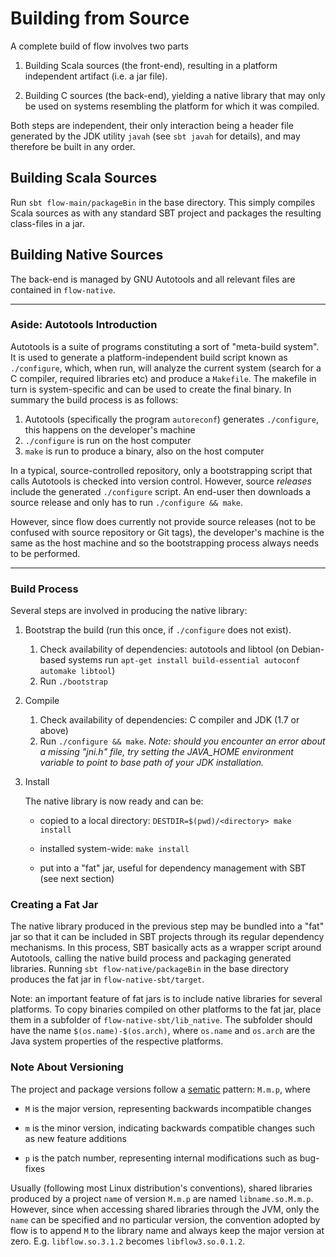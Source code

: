 # Building from Source
A complete build of flow involves two parts

1. Building Scala sources (the front-end), resulting in a platform independent artifact (i.e. a jar file).

2. Building C sources (the back-end), yielding a native library that may only be used on systems resembling the platform for which it was compiled.

Both steps are independent, their only interaction being a header file generated by the JDK utility `javah` (see `sbt javah` for details), and may therefore be built in any order.

## Building Scala Sources
Run `sbt flow-main/packageBin` in the base directory. This simply compiles Scala sources as with any standard SBT project and packages the resulting class-files in a jar.

## Building Native Sources
The back-end is managed by GNU Autotools and all relevant files are contained in `flow-native`.

---

### Aside: Autotools Introduction
Autotools is a suite of programs constituting a sort of "meta-build system". It is used to generate a platform-independent build script known as `./configure`, which, when run, will analyze the current system (search for a C compiler, required libraries etc) and produce a `Makefile`. The makefile in turn is system-specific and can be used to create the final binary. In summary the build process is as follows:

1. Autotools (specifically the program `autoreconf`) generates `./configure`, this happens on the developer's machine
2. `./configure` is run on the host computer
3. `make` is run to produce a binary, also on the host computer

In a typical, source-controlled repository, only a bootstrapping script that calls Autotools is checked into version control. However, source *releases* include the generated `./configure` script. An end-user then downloads a source release and only has to run `./configure && make`.

However, since flow does currently not provide source releases (not to be confused with source repository or Git tags), the developer's machine is the same as the host machine and so the bootstrapping process always needs to be performed.

---

### Build Process

Several steps are involved in producing the native library:

1. Bootstrap the build (run this once, if `./configure` does not exist).

    1. Check availability of dependencies: autotools and libtool (on Debian-based systems run `apt-get install build-essential autoconf automake libtool`)
    2. Run `./bootstrap`

2. Compile
   
    1. Check availability of dependencies: C compiler and JDK (1.7 or above)
    2. Run `./configure && make`.
       *Note: should you encounter an error about a missing "jni.h" file, try setting the JAVA_HOME environment variable to point to base path of your JDK installation.*

3. Install

    The native library is now ready and can be:

	- copied to a local directory: `DESTDIR=$(pwd)/<directory> make install`

    - installed system-wide: `make install`

    - put into a "fat" jar, useful for dependency management with SBT (see next section)

### Creating a Fat Jar
The native library produced in the previous step may be bundled into a "fat" jar so that it can be included in SBT projects through its regular dependency mechanisms. In this process, SBT basically acts as a wrapper script around Autotools, calling the native build process and packaging generated libraries. Running `sbt flow-native/packageBin` in the base directory produces the fat jar in `flow-native-sbt/target`.

Note: an important feature of fat jars is to include native libraries for several platforms. To copy binaries compiled on other platforms to the fat jar, place them in a subfolder of `flow-native-sbt/lib_native`. The subfolder should have the name `$(os.name)-$(os.arch)`, where `os.name` and `os.arch` are the Java system properties of the respective platforms.

### Note About Versioning
The project and package versions follow a [sematic](http://semver.org/) pattern: `M.m.p`, where

- `M` is the major version, representing backwards incompatible changes

- `m` is the minor version, indicating backwards compatible changes such as new feature additions

- `p` is the patch number, representing internal modifications such as bug-fixes
 
Usually (following most Linux distribution's conventions), shared libraries produced by a project `name` of version `M.m.p` are named `libname.so.M.m.p`. However, since when accessing shared libraries through the JVM, only the `name` can be specified and no particular version, the convention adopted by flow is to append `M` to the library name and always keep the major version at zero. E.g. `libflow.so.3.1.2` becomes `libflow3.so.0.1.2`.

